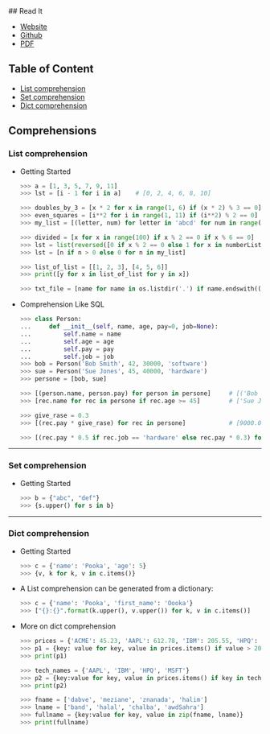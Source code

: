 <link rel="stylesheet" href="style.css">
## Read It

- [Website](https://www.pythoncheatsheet.org)
- [Github](https://github.com/wilfredinni/python-cheatsheet)
- [PDF](https://github.com/wilfredinni/Python-cheatsheet/raw/master/python_cheat_sheet.pdf)

## Table of Content

- [List comprehension](#list-comprehension)
- [Set comprehension](#set-comprehension)
- [Dict comprehension](#dict-comprehension)


## Comprehensions

### List comprehension

- Getting Started

  ```python
  >>> a = [1, 3, 5, 7, 9, 11]
  >>> lst = [i - 1 for i in a]    # [0, 2, 4, 6, 8, 10]

  >>> doubles_by_3 = [x * 2 for x in range(1, 6) if (x * 2) % 3 == 0]
  >>> even_squares = [i**2 for i in range(1, 11) if (i**2) % 2 == 0]
  >>> my_list = [(letter, num) for letter in 'abcd' for num in range(4)]

  >>> divided = [x for x in range(100) if x % 2 == 0 if x % 6 == 0]                 # multiple if condition
  >>> lst = list(reversed([0 if x % 2 == 0 else 1 for x in numberList]))            # if else condition
  >>> lst = [n if n > 0 else 0 for n in my_list]

  >>> list_of_list = [[1, 2, 3], [4, 5, 6]]
  >>> print([y for x in list_of_list for y in x])                         # nested list

  >>> txt_file = [name for name in os.listdir('.') if name.endswith(('.txt'))]
  ```

- Comprehension Like SQL

  ```python
  >>> class Person:
  ...     def __init__(self, name, age, pay=0, job=None):
  ...         self.name = name
  ...         self.age = age
  ...         self.pay = pay
  ...         self.job = job
  >>> bob = Person('Bob Smith', 42, 30000, 'software')
  >>> sue = Person('Sue Jones', 45, 40000, 'hardware')
  >>> persone = [bob, sue]

  >>> [(person.name, person.pay) for person in persone]     # [('Bob Smith', 30000), ('Sue Jones', 40000)]
  >>> [rec.name for rec in persone if rec.age >= 45]        # ['Sue Jones']

  >>> give_rase = 0.3
  >>> [(rec.pay * give_rase) for rec in persone]            # [9000.0, 12000.0]

  >>> [(rec.pay * 0.5 if rec.job == 'hardware' else rec.pay * 0.3) for rec in persone]    # [9000.0, 20000.0]
  ```

***

### Set comprehension

- Getting Started

  ```python
  >>> b = {"abc", "def"}
  >>> {s.upper() for s in b}
  ```

***

### Dict comprehension

- Getting Started

  ```python
  >>> c = {'name': 'Pooka', 'age': 5}
  >>> {v, k for k, v in c.items()}
  ```

- A List comprehension can be generated from a dictionary:

  ```python
  >>> c = {'name': 'Pooka', 'first_name': 'Oooka'}
  >>> ["{}:{}".format(k.upper(), v.upper()) for k, v in c.items()]
  ```

- More on dict comprehension

  ```python
  >>> prices = {'ACME': 45.23, 'AAPL': 612.78, 'IBM': 205.55, 'HPQ': 37.20, 'FB': 10.75}
  >>> p1 = {key: value for key, value in prices.items() if value > 200}
  >>> print(p1)

  >>> tech_names = {'AAPL', 'IBM', 'HPQ', 'MSFT'}
  >>> p2 = {key:value for key, value in prices.items() if key in tech_names}
  >>> print(p2)

  >>> fname = ['dabve', 'meziane', 'znanada', 'halim']
  >>> lname = ['band', 'halal', 'chalba', 'awdSahra']
  >>> fullname = {key:value for key, value in zip(fname, lname)}
  >>> print(fullname)
  ```

